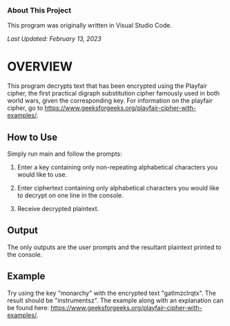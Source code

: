### About This Project
This program was originally written in Visual Studio Code.

_Last Updated: February 13, 2023_

# OVERVIEW
This program decrypts text that has been encrypted using the Playfair cipher,
the first practical digraph substitution cipher famously used in both world
wars, given the corresponding key. For information on the playfair cipher, go to
https://www.geeksforgeeks.org/playfair-cipher-with-examples/.

## How to Use
Simply run main and follow the prompts:

1. Enter a key containing only non-repeating alphabetical characters you
would like to use.

2. Enter ciphertext containing only alphabetical characters you would like to
decrypt on one line in the console.

3. Receive decrypted plaintext.

## Output
The only outputs are the user prompts and the resultant plaintext printed to
the console.

## Example
Try using the key "monarchy" with the encrypted text "gatlmzclrqtx". The
result should be "instrumentsz". The example along with an explanation can be
found here: https://www.geeksforgeeks.org/playfair-cipher-with-examples/.
